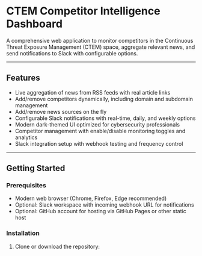 # CTEM Competitor Intelligence Dashboard

A comprehensive web application to monitor competitors in the Continuous Threat Exposure Management (CTEM) space, aggregate relevant news, and send notifications to Slack with configurable options.

---

## Features

- Live aggregation of news from RSS feeds with real article links
- Add/remove competitors dynamically, including domain and subdomain management
- Add/remove news sources on the fly
- Configurable Slack notifications with real-time, daily, and weekly options
- Modern dark-themed UI optimized for cybersecurity professionals
- Competitor management with enable/disable monitoring toggles and analytics
- Slack integration setup with webhook testing and frequency control

---

## Getting Started

### Prerequisites

- Modern web browser (Chrome, Firefox, Edge recommended)
- Optional: Slack workspace with incoming webhook URL for notifications
- Optional: GitHub account for hosting via GitHub Pages or other static host

### Installation

1. Clone or download the repository:

